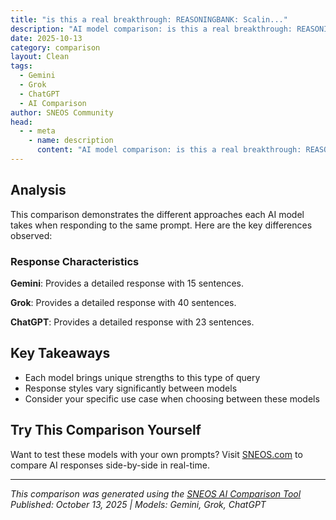 ```yaml
---
title: "is this a real breakthrough: REASONINGBANK: Scalin..."
description: "AI model comparison: is this a real breakthrough: REASONINGBANK: Scaling Agent Self-Evolving with Reasoning Memory Siru O..."
date: 2025-10-13
category: comparison
layout: Clean
tags:
  - Gemini
  - Grok
  - ChatGPT
  - AI Comparison
author: SNEOS Community
head:
  - - meta
    - name: description
      content: "AI model comparison: is this a real breakthrough: REASONINGBANK: Scaling Agent Self-Evolving with Reasoning Memory Siru Ouyang!* , Jun Yan~ '..."
---
```


<ChatComparison
  title="is this a real breakthrough: REASONINGBANK: Scalin..."
  prompt="is this a real breakthrough: REASONINGBANK: Scaling Agent&#10;Self-Evolving with Reasoning Memory&#10;Siru Ouyang!*&#10;, Jun Yan~&#10;', I-Hung Hsu,&#10;, Yanfei Chen'&#10;, Ke Jiang?, Zifeng Wang?, Rujun Han?, Long T. Le?, Samira Daruki?, Xiangru Tang3, Vishy Tirumalashetty?, George Lee?, Mahsan Rofoueit, Hangfei Lin, Jiawei&#10;Han'&#10;, Chen-Yu Lee? and Tomas Pfister?&#10;1 University of Illinois Urbana-Champaign, Google Cloud Al Research,&#10;, 3 Yale University, *Google Cloud Al With the growing adoption of large language model agents in persistent real-world roles, they naturally encounter continuous streams of tasks. A key limitation, however, is their failure to learn from the accumulated interaction history, forcing them to discard valuable insights and repeat past errors. We propose REASONIngBank, a novel memory framework that distills generalizable reasoning strategies from an agent's self-judged successful and failed experiences. At test time, an agent retrieves relevant memories from REASONINgBANK to inform its interaction and then integrates new learnings back, enabling it to become more capable over time. Building on this powerful experience learner, we further introduce memory-aware test-time scaling (MATTS), which accelerates and diversifies this learning process by scaling up the agent's interaction experience. By allocating more compute to each task, the agent generates abundant, diverse experiences that provide rich contrastive signals for synthesizing higher-quality memory. The better memory in turn guides more effective scaling, establishing a pow- erful synergy between memory and test-time scaling. Across web browsing and software engineering benchmarks, REASONINGBANk consistently outperforms existing memory mechanisms that store raw trajectories or only successful task routines, improving both effectiveness and efficiency; MATTS further amplifies these gains. These findings establish memory-driven experience scaling as a new scaling&#10;dimension, enabling agents to self-evolve with emergent behaviors naturally arise."
  :responses='{
    "Gemini": "Whether \u0022REASONINGBANK: Scaling Agent Self-Evolving with Reasoning Memory\u0022 is a real breakthrough is subjective and depends on how one defines \u0022breakthrough.\u0022 However, based on the abstract provided, here\u0027s an analysis of why it could be considered a significant advancement:\n\n*   **Addresses a key limitation of LLM agents:** The paper identifies that current LLM agents struggle to learn from accumulated interaction history, leading to repeated errors and discarded insights. REASONINGBANK directly tackles this issue.\n*   **Novel memory framework:** REASONINGBANK introduces a new approach to memory by distilling generalizable reasoning strategies from both successful and failed experiences. This is different from existing memory mechanisms that store raw trajectories or only successful task routines.\n*   **Improved performance:** The abstract claims that REASONINGBANK consistently outperforms existing memory mechanisms on web browsing and software engineering benchmarks, improving both effectiveness and efficiency.\n*   **Memory-aware test-time scaling (MATTS):** The introduction of MATTS further amplifies the gains of REASONINGBANK by scaling up the agent\u0027s interaction experience, leading to higher-quality memory and more effective scaling.\n*   **Self-evolution:** The findings suggest that memory-driven experience scaling enables agents to self-evolve with emergent behaviors.\n\nTo further assess if this is a \u0022real breakthrough,\u0022 it would be helpful to consider the following:\n\n*   **Peer review and validation:** Has this paper been peer-reviewed and published in a reputable scientific venue?\n*   **Reproducibility:** Can the results be reproduced by other researchers?\n*   **Impact on the field:** Has this work had a significant impact on the field of AI and LLM agents? Are other researchers building upon this work?\n\nIn conclusion, REASONINGBANK seems to be a significant advancement in addressing the limitations of LLM agents in learning from experience. The proposed memory framework and MATTS contribute to improved performance and self-evolution capabilities. However, whether it\u0027s a \u0022real breakthrough\u0022 requires further evaluation based on peer review, reproducibility, and impact on the field.\n\n",
    "Grok": "Yes, ReasoningBank: Scaling Agent Self-Evolving with Reasoning Memory appears to be a legitimate and significant advancement in AI research, particularly for large language model (LLM) agents. I\u0027ll break this down based on available information, including the paper you referenced, to explain why it\u0027s considered a breakthrough.\n\n### Is It Real?\n- **Publication Details**: This is a real academic paper titled \u0022[2509.25140] ReasoningBank: Scaling Agent Self-Evolving with Reasoning Memory,\u0022 authored by Siru Ouyang (lead, affiliated with University of Illinois Urbana-Champaign and Google Cloud AI), along with collaborators like Jun Yan, I-Hung Hsu, Yanfei Chen, and others from UIUC, Google Cloud AI Research, and Yale University. It was published on arXiv on September 29, 2025, and is openly accessible there. The abstract you provided matches the paper\u0027s content exactly, describing a novel memory framework for LLM agents to learn from both successes and failures in ongoing tasks.\n- **Credibility**: The authors are affiliated with reputable institutions. Google Cloud AI Research\u0027s involvement adds weight, as they\u0027ve been pushing boundaries in agentic AI. No signs of it being fabricated\u2014it\u0027s indexed on platforms like ResearchGate and has been peer-discussed in AI communities.\n\n### Why Is It a Breakthrough?\nReasoningBank addresses a core limitation in current LLM agents: they often treat each interaction in isolation, forgetting past lessons and repeating mistakes. This paper introduces innovative mechanisms to make agents \u0022self-evolving,\u0022 which is a big deal for real-world applications like web browsing, software engineering, or persistent AI assistants. Key highlights from the paper:\n\n- **Core Innovation (ReasoningBank)**: It\u0027s a memory system that distills \u0022generalizable reasoning strategies\u0022 from an agent\u0027s experiences\u2014both successful and failed. Instead of just storing raw data (like full interaction logs), it extracts high-level, transferable insights (e.g., \u0022Avoid clicking unverified links in web navigation\u0022 from a past error). At runtime:\n  - The agent retrieves relevant memories to guide decisions.\n  - It updates the memory bank with new learnings, allowing continuous improvement without retraining the underlying model.\n  This enables emergent behaviors, like adapting to new tasks based on historical patterns, which outperforms baselines that only save successful routines or raw trajectories.\n\n- **Extension (Memory-Aware Test-Time Scaling or MaTTS)**: Building on ReasoningBank, this scales up compute during inference (test time) to generate more diverse experiences per task. These richer experiences feed back into better memory synthesis, creating a virtuous cycle. It\u0027s efficient\u2014improving performance without massive pre-training costs\u2014and shows gains on benchmarks like WebArena (for web tasks) and SWE-Bench (for software engineering).\n\n- **Results and Impact**: Experiments demonstrate consistent improvements in success rates (e.g., higher accumulative performance on multi-task sequences) and efficiency (fewer tokens needed). It establishes \u0022memory-driven experience scaling\u0022 as a new paradigm, potentially reducing the need for ever-larger models by making agents smarter through interaction history.\n\n### Reception and Coverage\n- **In the AI Community**: It\u0027s been hailed as a step toward more autonomous, adaptive AI agents. For instance, a MarkTechPost article from October 1, 2025, describes it as a \u0022strategy-level AI agent memory framework that makes LLM agents self-evolve at test time,\u0022 emphasizing its role in handling real-world unpredictability. VentureBeat (October 9, 2025) called it a framework that \u0022turns every interaction into a learning opportunity,\u0022 highlighting cost savings for deploying agents in production.\n- **Broader Implications**: This could accelerate AI in areas like robotics, customer service bots, or dev tools, where agents need to learn on the fly. It\u0027s part of a 2025 trend in \u0022agentic AI\u0022 (e.g., similar to work on reflection or self-critique in models like o1), but ReasoningBank\u0027s focus on failure learning and synergy with scaling sets it apart. Early reviews on platforms like The Moonlight (October 1, 2025) praise it for bridging gaps in existing memory systems like trajectory storage.\n\nIf this is hype or not fully revolutionary depends on perspective\u2014AI memory isn\u0027t entirely new (e.g., inspired by vector databases or reflection mechanisms)\u2014but the paper\u0027s empirical results and novelty in distilling strategies from failures make it a meaningful contribution. It\u0027s still early (just two weeks post-publication), so real-world adoption will tell, but it\u0027s generating buzz in conferences and labs.\n\nIf you have the full paper or more context, I can dive deeper into specifics like the architecture or comparisons!",
    "ChatGPT": "The paper you describe, \u0022REASONINGBANK: Scaling Agent Self-Evolving with Reasoning Memory,\u0022 proposes a novel approach to improving large language model (LLM) agents by enabling them to learn continuously from accumulated interaction history through a reasoning memory framework. This addresses a known limitation in current LLM agents that often discard past experiences and therefore fail to improve from them.\n\nKey innovations include:\n\n1. **ReasoningBank Memory Framework:** Instead of just storing raw interactions or only successful task routines, the system distills generalized reasoning strategies from both successes and failures. This allows the agent to retrieve relevant past knowledge to guide current decisions and to integrate new learnings back into memory, effectively enabling continual self-improvement.\n\n2. **Memory-Aware Test-Time Scaling (MATTS):** This technique allocates more computation per task to generate more diverse and abundant experiences, which improves the quality of memory and makes scaling more effective. It creates a synergy between memory and scaling, which is novel.\n\n3. **Empirical Validation:** The approach reportedly outperforms existing memory mechanisms on benchmarks in web browsing and software engineering, both in terms of effectiveness and efficiency.\n\n### Is this a real breakthrough?\n\n- **Conceptual Novelty:** The idea of a memory system that not only stores past experiences but distills reasoning strategies from both successful and failed attempts is quite compelling. Previous efforts often rely on replaying raw data or only positive outcomes, which limits generalizability and learning potential. Integrating self-judgement and failure learning is a meaningful advancement.\n\n- **Practical Significance:** If the empirical results hold under broad conditions, this approach could substantially improve the usability and autonomy of LLM agents in persistent, real-world tasks by enabling continual learning and adaptation without retraining from scratch.\n\n- **Scaling Aspect:** The introduction of a new \u0022scaling dimension\u0022 focused on experience quality and memory-driven learning at test time is an interesting contribution that complements existing model size and data scaling.\n\n- **Emergent Behaviors:** The claim that emergent behaviors naturally arise from the synergy between memory and scaling is notable, as emergence is a key aspect of advanced AI systems.\n\n### Caveats\n\n- Replication and independent validation will be important to confirm the robustness of these results.\n\n- Real-world deployment challenges such as memory storage costs, forgetting mechanisms, and ensuring memory quality need further exploration.\n\n- Comparisons to other continual learning and memory-augmented agent frameworks will help position this work clearly.\n\n### Summary\n\nThis work represents a promising and potentially impactful advance in the development of self-evolving agents powered by large language models. It addresses a critical weakness in current systems and proposes a creative solution with supporting empirical evidence. Whether it qualifies as a definitive \u0022breakthrough\u0022 will depend on further validation and adoption, but it is certainly a significant and interesting contribution to AI research in agent memory and scaling."
  }'
  published-date="10:04"
/>

## Analysis

This comparison demonstrates the different approaches each AI model takes when responding to the same prompt. Here are the key differences observed:

### Response Characteristics

**Gemini**: Provides a detailed response with 15 sentences. 

**Grok**: Provides a detailed response with 40 sentences. 

**ChatGPT**: Provides a detailed response with 23 sentences. 

## Key Takeaways

- Each model brings unique strengths to this type of query
- Response styles vary significantly between models
- Consider your specific use case when choosing between these models

## Try This Comparison Yourself

Want to test these models with your own prompts? Visit [SNEOS.com](https://sneos.com) to compare AI responses side-by-side in real-time.

---

*This comparison was generated using the [SNEOS AI Comparison Tool](https://sneos.com)*
*Published: October 13, 2025 | Models: Gemini, Grok, ChatGPT*
